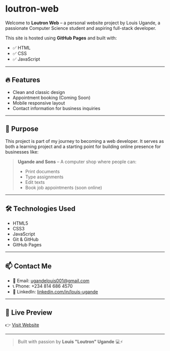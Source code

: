 # loutron-web

Welcome to **Loutron Web** – a personal website project by Louis Ugande, a passionate Computer Science student and aspiring full-stack developer.

This site is hosted using **GitHub Pages** and built with:

- ✅ HTML
- ✅ CSS
- ✅ JavaScript

---

## 🔥 Features

- Clean and classic design
- Appointment booking (Coming Soon)
- Mobile responsive layout
- Contact information for business inquiries

---

## 🧠 Purpose

This project is part of my journey to becoming a web developer. It serves as both a learning project and a starting point for building online presence for businesses like:

> **Ugande and Sons** – A computer shop where people can:
> - Print documents
> - Type assignments
> - Edit texts
> - Book job appointments (soon online)

---

## 🛠️ Technologies Used

- HTML5
- CSS3
- JavaScript
- Git & GitHub
- GitHub Pages

---

## 📫 Contact Me

- 📧 Email: [ugandelouis001@gmail.com](mailto:ugandelouis001@gmail.com)  
- 📞 Phone: +234 814 686 4570  
- 🔗 LinkedIn: [linkedin.com/in/louis-ugande](https://www.linkedin.com/in/louis-ugande)

---

## 🚀 Live Preview

👉 [Visit Website](https://loutron000.github.io/loutron-web)

---

> Built with passion by **Louis "Loutron" Ugande** 💻⚡
